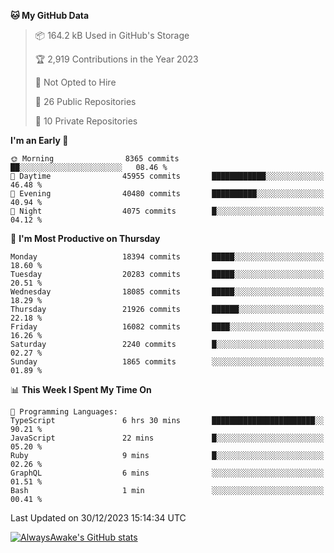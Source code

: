 <!--START_SECTION:waka-->
**🐱 My GitHub Data** 

> 📦 164.2 kB Used in GitHub's Storage 
 > 
> 🏆 2,919 Contributions in the Year 2023
 > 
> 🚫 Not Opted to Hire
 > 
> 📜 26 Public Repositories 
 > 
> 🔑 10 Private Repositories 
 > 
**I'm an Early 🐤** 

```text
🌞 Morning                8365 commits        ██░░░░░░░░░░░░░░░░░░░░░░░   08.46 % 
🌆 Daytime                45955 commits       ████████████░░░░░░░░░░░░░   46.48 % 
🌃 Evening                40480 commits       ██████████░░░░░░░░░░░░░░░   40.94 % 
🌙 Night                  4075 commits        █░░░░░░░░░░░░░░░░░░░░░░░░   04.12 % 
```
📅 **I'm Most Productive on Thursday** 

```text
Monday                   18394 commits       █████░░░░░░░░░░░░░░░░░░░░   18.60 % 
Tuesday                  20283 commits       █████░░░░░░░░░░░░░░░░░░░░   20.51 % 
Wednesday                18085 commits       █████░░░░░░░░░░░░░░░░░░░░   18.29 % 
Thursday                 21926 commits       ██████░░░░░░░░░░░░░░░░░░░   22.18 % 
Friday                   16082 commits       ████░░░░░░░░░░░░░░░░░░░░░   16.26 % 
Saturday                 2240 commits        █░░░░░░░░░░░░░░░░░░░░░░░░   02.27 % 
Sunday                   1865 commits        ░░░░░░░░░░░░░░░░░░░░░░░░░   01.89 % 
```


📊 **This Week I Spent My Time On** 

```text
💬 Programming Languages: 
TypeScript               6 hrs 30 mins       ███████████████████████░░   90.21 % 
JavaScript               22 mins             █░░░░░░░░░░░░░░░░░░░░░░░░   05.20 % 
Ruby                     9 mins              █░░░░░░░░░░░░░░░░░░░░░░░░   02.26 % 
GraphQL                  6 mins              ░░░░░░░░░░░░░░░░░░░░░░░░░   01.51 % 
Bash                     1 min               ░░░░░░░░░░░░░░░░░░░░░░░░░   00.41 % 
```


 Last Updated on 30/12/2023 15:14:34 UTC
<!--END_SECTION:waka-->

[![AlwaysAwake's GitHub stats](https://github-readme-stats.vercel.app/api?username=AlwaysAwake&show_icons=true&theme=github_dark&count_private=true)](https://github.com/AlwaysAwake/AlwaysAwake)
